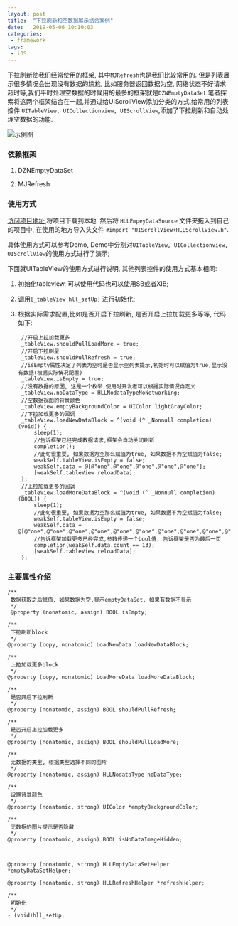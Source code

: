 ```yaml
---
layout: post
title:  "下拉刷新和空数据展示结合案例"
date:   2019-05-06 10:10:03
categories:
 - framework
tags:
 - iOS
---
```



下拉刷新使我们经常使用的框架, 其中`MJRefresh`也是我们比较常用的. 但是列表展示很多情况会出现没有数据的尴尬, 比如服务器返回数据为空, 网络状态不好请求超时等,我们平时处理空数据的时候用的最多的框架就是`DZNEmptyDataSet`.笔者探索将这两个框架结合在一起,并通过给UIScrollView添加分类的方式,给常用的列表控件 `UITableView, UICollectionview, UIScrollView`,添加了下拉刷新和自动处理空数据的功能.

<!--more-->

![示例图](/assets/images/nodata.png)

### 依赖框架

1. DZNEmptyDataSet

2. MJRefresh

### 使用方式
[访问项目地址](https://github.com/heron-newland/HLLEmptyDataSet/tree/master),将项目下载到本地, 然后将 `HLLEmpeyDataSource` 文件夹拖入到自己的项目中, 在使用的地方导入头文件 `#import "UIScrollView+HLLScrollView.h"`.

具体使用方式可以参考Demo, Demo中分别对`UITableView, UICollectionview, UIScrollView`的使用方式进行了演示;

下面就UITableView的使用方式进行说明, 其他列表控件的使用方式基本相同:

1. 初始化tableview, 可以使用代码也可以使用SB或者XIB;
2. 调用`[_tableView hll_setUp]` 进行初始化;
3. 根据实际需求配置,比如是否开启下拉刷新, 是否开启上拉加载更多等等, 代码如下:
		
		//开启上拉加载更多
		_tableView.shouldPullLoadMore = true;
		//开启下拉刷星
	    _tableView.shouldPullRefresh = true;
	    //isEmpty属性决定了列表为空时是否显示空列表提示,初始时可以赋值为true,显示没有数据(根据实际情况配置)
	    _tableView.isEmpty = true;
	    //没有数据的原因, 这是一个枚举,使用时开发者可以根据实际情况自定义
	    _tableView.noDataType = HLLNodataTypeNoNetworking;
	    //空数据视图的背景颜色
	    _tableView.emptyBackgroundColor = UIColor.lightGrayColor;
	    //下拉加载更多的回调
	    _tableView.loadNewDataBlock = ^(void (^ _Nonnull completion)(void)) {
	        sleep(1);
	        //告诉框架已经完成数据请求,框架会自动关闭刷新
	        completion();
	        //此句很重要, 如果数据为空那么赋值为true, 如果数据不为空赋值为false;
	        weakSelf.tableView.isEmpty = false;
	        weakSelf.data = @[@"one",@"one",@"one",@"one",@"one"];
	        [weakSelf.tableView reloadData];
	    };
	    //上拉加载更多的回调
	    _tableView.loadMoreDataBlock = ^(void (^ _Nonnull completion)(BOOL)) {
	        sleep(1);
	        //此句很重要, 如果数据为空那么赋值为true, 如果数据不为空赋值为false;
	        weakSelf.tableView.isEmpty = false;
	        weakSelf.data = @[@"one",@"one",@"one",@"one",@"one",@"one",@"one",@"one",@"one",@"one",@"one",@"one",@"one"];
	        //告诉框架加载更多已经完成,参数传递一个bool值, 告诉框架是否为最后一页
	        completion(weakSelf.data.count == 13);
	        [weakSelf.tableView reloadData];
	    };
	    
	    
### 主要属性介绍

	/**
	 数据获取之后赋值, 如果数据为空,显示emptyDataSet, 如果有数据不显示
	 */
	 @property (nonatomic, assign) BOOL isEmpty;
	
	/**
	 下拉刷新block
	 */
	@property (copy, nonatomic) LoadNewData loadNewDataBlock;
	
	/**
	 上拉加载更多block
	 */
	@property (copy, nonatomic) LoadMoreData loadMoreDataBlock;
	
	/**
	 是否开启下拉刷新
	 */
	@property (nonatomic, assign) BOOL shouldPullRefresh;
	
	/**
	 是否开启上拉加载更多
	 */
	@property (nonatomic, assign) BOOL shouldPullLoadMore;
	
	/**
	 无数据的类型, 根据类型选择不同的图片
	 */
	@property (nonatomic, assign) HLLNodataType noDataType;
	
	/**
	 设置背景颜色
	 */
	@property (nonatomic, strong) UIColor *emptyBackgroundColor;
	
	/**
	 无数据的图片提示是否隐藏
	 */
	@property (nonatomic, assign) BOOL isNoDataImageHidden;
	
	
	
	@property (nonatomic, strong) HLLEmptyDataSetHelper *emptyDataSetHelper;
	
	@property (nonatomic, strong) HLLRefreshHelper *refreshHelper;
	
	/**
	 初始化
	 */
	- (void)hll_setUp;